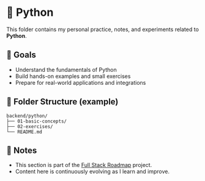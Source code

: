 # 📘 Python

This folder contains my personal practice, notes, and experiments related to **Python**.

## 🧠 Goals

- Understand the fundamentals of Python
- Build hands-on examples and small exercises
- Prepare for real-world applications and integrations

## 📂 Folder Structure (example)

```
backend/python/
├── 01-basic-concepts/
├── 02-exercises/
└── README.md
```

## 📌 Notes

- This section is part of the [Full Stack Roadmap](../..) project.
- Content here is continuously evolving as I learn and improve.

